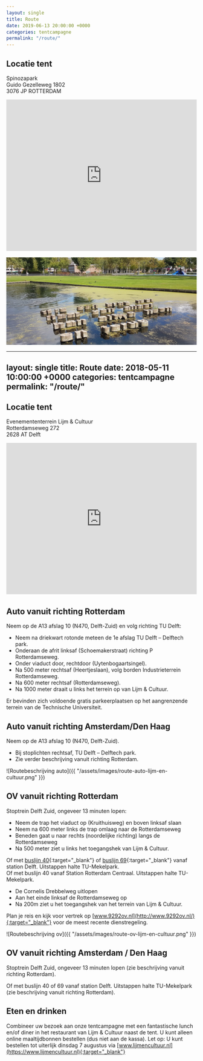 ```yaml
---
layout: single
title: Route
date: 2019-06-13 20:00:00 +0000
categories: tentcampagne
permalink: "/route/"
---
```

## Locatie tent

Spinozapark  
Guido Gezelleweg 1802  
3076 JP  ROTTERDAM
<iframe src="https://www.google.com/maps/embed?pb=!1m18!1m12!1m3!1d2463.1531597418266!2d4.519951655360913!3d51.876416739136104!2m3!1f0!2f0!3f0!3m2!1i1024!2i768!4f13.1!3m3!1m2!1s0x47c433b4bebc0d63%3A0x187abf9f4b416573!2sSpinozapark!5e0!3m2!1sen!2snl!4v1560451745467!5m2!1sen!2snl" width="100%" height="400" frameborder="0" style="border:0" allowfullscreen></iframe>

![Spinozapark](/assets/images/park.png)

---
layout: single
title: Route
date: 2018-05-11 10:00:00 +0000
categories: tentcampagne
permalink: "/route/"
---
## Locatie tent

Evenemententerrein Lijm & Cultuur  
Rotterdamseweg 272  
2628 AT Delft
<iframe
src="https://www.google.com/maps/embed?pb=!1m14!1m8!1m3!1d19652.847800042735!2d4.370322000000001!3d51.995835!3m2!1i1024!2i768!4f13.1!3m3!1m2!1s0x0%3A0x943dcb3079db9b89!2sLijm+%26+Cultuur!5e0!3m2!1sen!2sus!4v1526032184155"
frameborder="0"
width="100%"
height="400"
style="border:0"
allowfullscreen></iframe>

## Auto vanuit richting Rotterdam

Neem op de A13 afslag 10 (N470, Delft-Zuid) en volg richting TU Delft:

* Neem na driekwart rotonde meteen de 1e afslag TU Delft – Delftech park.
* Onderaan de afrit linksaf (Schoemakerstraat) richting P Rotterdamseweg.
* Onder viaduct door, rechtdoor (Uytenbogaartsingel).
* Na 500 meter rechtsaf (Heertjeslaan), volg borden Industrieterrein Rotterdamseweg.
* Na 600 meter rechtsaf (Rotterdamseweg).
* Na 1000 meter draait u links het terrein op van Lijm & Cultuur.

Er bevinden zich voldoende gratis parkeerplaatsen op het aangrenzende terrein van de Technische Universiteit. 

## Auto vanuit richting Amsterdam/Den Haag

Neem op de A13 afslag 10 (N470, Delft-Zuid).

* Bij stoplichten rechtsaf, TU Delft – Delftech park.
* Zie verder beschrijving vanuit richting Rotterdam.

![Routebeschrijving auto]({{ "/assets/images/route-auto-lijm-en-cultuur.png" }})

## OV vanuit richting Rotterdam

Stoptrein Delft Zuid, ongeveer 13 minuten lopen:

* Neem de trap het viaduct op (Kruithuisweg) en boven linksaf slaan
* Neem na 600 meter links de trap omlaag naar de Rotterdamseweg
* Beneden gaat u naar rechts (noordelijke richting) langs de Rotterdamseweg
* Na 500 meter ziet u links het toegangshek van Lijm & Cultuur.

Of met [buslijn 40](https://www.ret.nl/home/reizen/dienstregeling/bus-40.html){:target="_blank"} of [buslijn 69](https://www.connexxion.nl/dienstregeling/lijn?id=W069&tijd=1631&dgCode=12345){:target="_blank"} vanaf station Delft. Uitstappen halte TU-Mekelpark.  
Of met buslijn 40 vanaf Station Rotterdam Centraal. Uitstappen halte TU-Mekelpark.

* De Cornelis Drebbelweg uitlopen
* Aan het einde linksaf de Rotterdamseweg op
* Na 200m ziet u het toegangshek van het terrein van Lijm & Cultuur.

Plan je reis en kijk voor vertrek op [www.9292ov.nl](http://www.9292ov.nl/){:target="_blank"} voor de meest recente dienstregeling.

![Routebeschrijving ov]({{ "/assets/images/route-ov-lijm-en-cultuur.png" }})

## OV vanuit richting Amsterdam / Den Haag

Stoptrein Delft Zuid, ongeveer 13 minuten lopen (zie beschrijving vanuit richting Rotterdam).

Of met buslijn 40 of 69 vanaf station Delft. Uitstappen halte TU-Mekelpark (zie beschrijving vanuit richting Rotterdam).

## Eten en drinken

Combineer uw bezoek aan onze tentcampagne met een fantastische lunch en/of diner in het restaurant van Lijm & Cultuur naast de tent. U kunt alleen online maaltijdbonnen bestellen (dus niet aan de kassa). Let op: U kunt bestellen tot uiterlijk dinsdag 7 augustus via [www.lijmencultuur.nl](https://www.lijmencultuur.nl){:target="_blank"}
